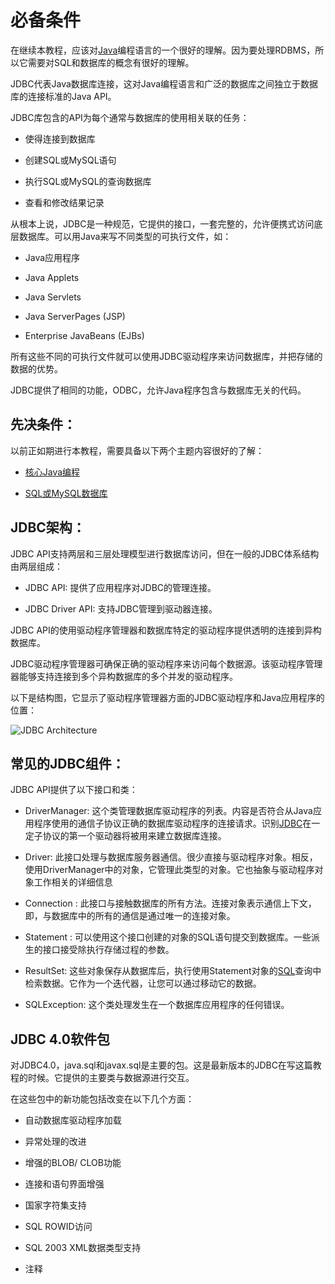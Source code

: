 # 必备条件

在继续本教程，应该对[Java](http://www.yiibai.com/java/)编程语言的一个很好的理解。因为要处理RDBMS，所以它需要对SQL和数据库的概念有很好的理解。

JDBC代表Java数据库连接，这对Java编程语言和广泛的数据库之间独立于数据库的连接标准的Java API。

JDBC库包含的API为每个通常与数据库的使用相关联的任务：

*   使得连接到数据库

*   创建SQL或MySQL语句

*   执行SQL或MySQL的查询数据库

*   查看和修改结果记录

从根本上说，JDBC是一种规范，它提供的接口，一套完整的，允许便携式访问底层数据库。可以用Java来写不同类型的可执行文件，如：

*   Java应用程序

*   Java Applets

*   Java Servlets

*   Java ServerPages (JSP)

*   Enterprise JavaBeans (EJBs)

所有这些不同的可执行文件就可以使用JDBC驱动程序来访问数据库，并把存储的数据的优势。

JDBC提供了相同的功能，ODBC，允许Java程序包含与数据库无关的代码。

## 先决条件：

以前正如期进行本教程，需要具备以下两个主题内容很好的了解：

*   [核心Java编程](http://www.yiibai.com/java/index.html)

*   [SQL或MySQL数据库](http://www.yiibai.com/mysql/index.html)

## JDBC架构：

JDBC API支持两层和三层处理模型进行数据库访问，但在一般的JDBC体系结构由两层组成：

*   JDBC API: 提供了应用程序对JDBC的管理连接。

*   JDBC Driver API: 支持JDBC管理到驱动器连接。

JDBC API的使用驱动程序管理器和数据库特定的驱动程序提供透明的连接到异构数据库。

JDBC驱动程序管理器可确保正确的驱动程序来访问每个数据源。该驱动程序管理器能够支持连接到多个异构数据库的多个并发的驱动程序。

以下是结构图，它显示了驱动程序管理器方面的JDBC驱动程序和Java应用程序的位置：

![JDBC Architecture](http://www.yiibai.comimg/21591Q624-0.jpg)

## 常见的JDBC组件：

JDBC API提供了以下接口和类：

*   DriverManager: 这个类管理数据库驱动程序的列表。内容是否符合从Java应用程序使用的通信子协议正确的数据库驱动程序的连接请求。识别[JDBC](http://www.yiibai.com/jdbc/)在一定子协议的第一个驱动器将被用来建立数据库连接。

*   Driver: 此接口处理与数据库服务器通信。很少直接与驱动程序对象。相反，使用DriverManager中的对象，它管理此类型的对象。它也抽象与驱动程序对象工作相关的详细信息

*   Connection : 此接口与接触数据库的所有方法。连接对象表示通信上下文，即，与数据库中的所有的通信是通过唯一的连接对象。

*   Statement : 可以使用这个接口创建的对象的SQL语句提交到数据库。一些派生的接口接受除执行存储过程的参数。

*   ResultSet: 这些对象保存从数据库后，执行使用Statement对象的[SQL](http://www.yiibai.com/sql/)查询中检索数据。它作为一个迭代器，让您可以通过移动它的数据。

*   SQLException: 这个类处理发生在一个数据库应用程序的任何错误。

## JDBC 4.0软件包

对JDBC4.0，java.sql和javax.sql是主要的包。这是最新版本的JDBC在写这篇教程的时候。它提供的主要类与数据源进行交互。

在这些包中的新功能包括改变在以下几个方面：

*   自动数据库驱动程序加载

*   异常处理的改进

*   增强的BLOB/ CLOB功能

*   连接和语句界面增强

*   国家字符集支持

*   SQL ROWID访问

*   SQL 2003 XML数据类型支持

*   注释

